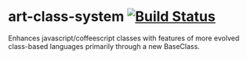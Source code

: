 # art-class-system [![Build Status](https://travis-ci.org/imikimi/art-atomic.svg?branch=master)](https://travis-ci.org/imikimi/art-atomic)
Enhances javascript/coffeescript classes with features of more evolved class-based languages primarily through a new BaseClass.
